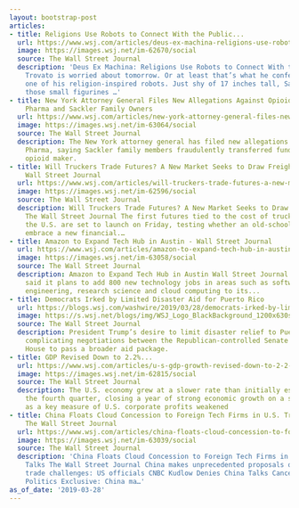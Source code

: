 ```yaml
---
layout: bootstrap-post
articles:
- title: Religions Use Robots to Connect With the Public...
  url: https://www.wsj.com/articles/deus-ex-machina-religions-use-robots-to-connect-with-the-public-11553782825
  image: https://images.wsj.net/im-62670/social
  source: The Wall Street Journal
  description: 'Deus Ex Machina: Religions Use Robots to Connect With the Public Gabriele
    Trovato is worried about tomorrow. Or at least that’s what he confesses to SanTO,
    one of his religion-inspired robots. Just shy of 17 inches tall, SanTO resembles
    those small figurines …'
- title: New York Attorney General Files New Allegations Against Opioid Maker Purdue
    Pharma and Sackler Family Owners
  url: https://www.wsj.com/articles/new-york-attorney-general-files-new-allegations-against-opioid-maker-purdue-pharma-and-sackler-family-owners-11553781600
  image: https://images.wsj.net/im-63064/social
  source: The Wall Street Journal
  description: The New York attorney general has filed new allegations against Purdue
    Pharma, saying Sackler family members fraudulently transferred funds from the
    opioid maker.
- title: Will Truckers Trade Futures? A New Market Seeks to Draw Freight Bets - The
    Wall Street Journal
  url: https://www.wsj.com/articles/will-truckers-trade-futures-a-new-market-seeks-to-draw-freight-bets-11553781602
  image: https://images.wsj.net/im-62596/social
  source: The Wall Street Journal
  description: Will Truckers Trade Futures? A New Market Seeks to Draw Freight Bets
    The Wall Street Journal The first futures tied to the cost of trucking goods across
    the U.S. are set to launch on Friday, testing whether an old-school industry will
    embrace a new financial.…
- title: Amazon to Expand Tech Hub in Austin - Wall Street Journal
  url: https://www.wsj.com/articles/amazon-to-expand-tech-hub-in-austin-11553779224
  image: https://images.wsj.net/im-63058/social
  source: The Wall Street Journal
  description: Amazon to Expand Tech Hub in Austin Wall Street Journal Amazon.com
    said it plans to add 800 new technology jobs in areas such as software and hardware
    engineering, research science and cloud computing to its...
- title: Democrats Irked by Limited Disaster Aid for Puerto Rico
  url: https://blogs.wsj.com/washwire/2019/03/28/democrats-irked-by-limited-disaster-aid-for-puerto-rico/
  image: https://s.wsj.net/blogs/img/WSJ_Logo_BlackBackground_1200x630social
  source: The Wall Street Journal
  description: President Trump’s desire to limit disaster relief to Puerto Rico is
    complicating negotiations between the Republican-controlled Senate and the Democratic-led
    House to pass a broader aid package.
- title: GDP Revised Down to 2.2%...
  url: https://www.wsj.com/articles/u-s-gdp-growth-revised-down-to-2-2-rate-in-fourth-quarter-11553776293
  image: https://images.wsj.net/im-62815/social
  source: The Wall Street Journal
  description: The U.S. economy grew at a slower rate than initially estimated in
    the fourth quarter, closing a year of strong economic growth on a softer note
    as a key measure of U.S. corporate profits weakened
- title: China Floats Cloud Concession to Foreign Tech Firms in U.S. Trade Talks -
    The Wall Street Journal
  url: https://www.wsj.com/articles/china-floats-cloud-concession-to-foreign-tech-firms-in-u-s-trade-talks-11553773127
  image: https://images.wsj.net/im-63039/social
  source: The Wall Street Journal
  description: 'China Floats Cloud Concession to Foreign Tech Firms in U.S. Trade
    Talks The Wall Street Journal China makes unprecedented proposals on tech transfer,
    trade challenges: US officials CNBC Kudlow Denies China Talks Canceled Bloomberg
    Politics Exclusive: China ma…'
as_of_date: '2019-03-28'
---
```


